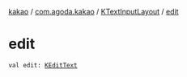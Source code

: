 [kakao](../../index.md) / [com.agoda.kakao](../index.md) / [KTextInputLayout](index.md) / [edit](./edit.md)

# edit

`val edit: `[`KEditText`](../-k-edit-text/index.md)